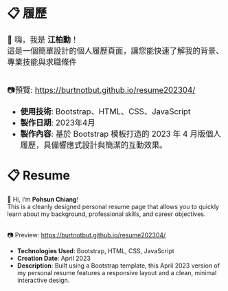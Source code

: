 <h1>📋 履歷</h1>
<span style="font-size:18px;">
👋 嗨，我是 <b>江柏勳</b>！<br>
這是一個簡單設計的個人履歷頁面，讓您能快速了解我的背景、專業技能與求職條件<br>
<br>

📷預覽: https://burtnotbut.github.io/resume202304/<br>
- **使用技術**: Bootstrap、HTML、CSS、JavaScript<br>
- **製作日期**: 2023年4月<br>
- **製作內容**: 基於 Bootstrap 模板打造的 2023 年 4 月版個人履歷，具備響應式設計與簡潔的互動效果。<br>
</span>

<h1>📋 Resume</h1>
👋 Hi, I’m <b>Pohsun Chiang</b>!<br>
This is a cleanly designed personal resume page that allows you to quickly learn about my background, professional skills, and career objectives.<br>
<br>

📷 Preview: https://burtnotbut.github.io/resume202304/<br>
- **Technologies Used**: Bootstrap, HTML, CSS, JavaScript<br>
- **Creation Date**: April 2023<br>
- **Description**: Built using a Bootstrap template, this April 2023 version of my personal resume features a responsive layout and a clean, minimal interactive design.
</span>